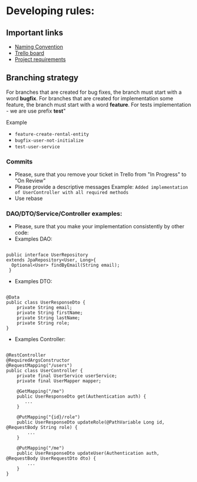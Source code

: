 # Developing rules:

## Important links

* [Naming Convention](https://www.scaler.com/topics/git/git-branch-naming-conventions/)
* [Trello board](https://trello.com/b/hxDM3O1P/service-development)
* [Project requirements](https://docs.google.com/document/d/1UIQYBip_OUnSRkVebzRLs8ZvH4ODSLpGMnUBnv4CfRA/edit)

## Branching strategy

For branches that are created for bug fixes, the branch must start with a word **bugfix**.
For branches that are created for implementation some feature, the branch must start with 
a word **feature**.
For tests implementation - we are use prefix **test**"

Example

* ```feature-create-rental-entity```
* ```bugfix-user-not-initialize```
* ```test-user-service```

### Commits

* Please, sure that you remove your ticket in Trello from "In Progress" to "On Review"
* Please provide a descriptive messages
Example: ```Added implementation of UserController with all required methods```
* Use rebase

### DAO/DTO/Service/Controller examples:

* Please, sure that you make your implementation consistently by other code:
* Examples DAO:
```agsl

public interface UserRepository 
extends JpaRepository<User, Long>{
  Optional<User> findByEmail(String email);
 } 
```
* Examples DTO:
```agsl

@Data
public class UserResponseDto {
    private String email;
    private String firstName;
    private String lastName;
    private String role;
}
```
* Examples Controller:
```agsl

@RestController
@RequiredArgsConstructor
@RequestMapping("/users")
public class UserController {
    private final UserService userService;
    private final UserMapper mapper;

    @GetMapping("/me")
    public UserResponseDto get(Authentication auth) {
       ...
    }

    @PutMapping("{id}/role")
    public UserResponseDto updateRole(@PathVariable Long id, @RequestBody String role) {
        ...
    }

    @PutMapping("/me")
    public UserResponseDto updateUser(Authentication auth, @RequestBody UserRequestDto dto) {
        ...
    }
}

```